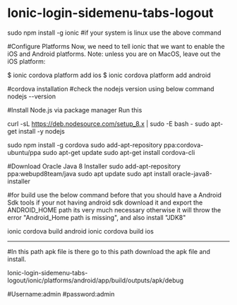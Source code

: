 # Ionic-login-sidemenu-tabs-logout
sudo npm install -g ionic
#if your system is  linux use the above command


#Configure Platforms
Now, we need to tell ionic that we want to enable the iOS and Android platforms. Note: unless you are on MacOS, leave out the iOS platform:

$ ionic cordova platform add ios
$ ionic cordova platform add android

#cordova installation
#check the nodejs version using below command
nodejs --version

#Install Node.js via package manager
Run this

curl -sL https://deb.nodesource.com/setup_8.x | sudo -E bash -
sudo apt-get install -y nodejs

sudo npm install -g cordova
sudo add-apt-repository ppa:cordova-ubuntu/ppa
sudo apt-get update
sudo apt-get install cordova-cli

#Download Oracle Java 8 Installer
  sudo add-apt-repository ppa:webupd8team/java
  sudo apt update
  sudo apt install oracle-java8-installer

#for build use the below command before that you should have a Android Sdk tools if your not having android sdk download it 
and export the ANDROID_HOME path its very much necessary otherwise it will throw the error "Android_Home path is missing",
and also install "JDK8"

ionic cordova build android 
ionic cordova build ios


-----------------------------------------------------------------------------------------------------------------------------
#In this path apk file is there go to this path download the apk file and install. 

Ionic-login-sidemenu-tabs-logout/ionic/platforms/android/app/build/outputs/apk/debug

#Username:admin
#password:admin
